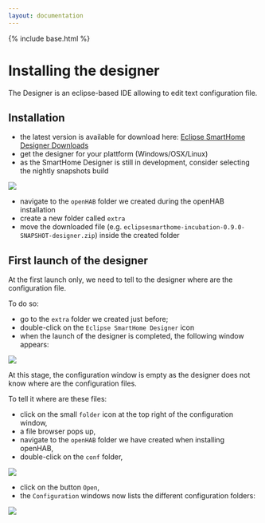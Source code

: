 ```yaml
---
layout: documentation
---
```


{% include base.html %}

# Installing the designer

The Designer is an eclipse-based IDE allowing to edit text configuration file.

## Installation

* the latest version is available for download here: [Eclipse SmartHome Designer Downloads](https://github.com/eclipse/smarthome/blob/master/docs/documentation/community/downloads.md#designer-builds)
* get the designer for your plattform (Windows/OSX/Linux)
* as the SmartHome Designer is still in development, consider selecting the nightly snapshots build

![](images/smarthone-designer-05.png)

* navigate to the `openHAB` folder we created during the openHAB installation
* create a new folder called `extra`
* move the downloaded file (e.g. `eclipsesmarthome-incubation-0.9.0-SNAPSHOT-designer.zip`) inside the created folder

## First launch of the designer

At the first launch only, we need to tell to the designer where are the configuration file.

To do so:

* go to the `extra` folder we created just before;
* double-click on the `Eclipse SmartHome Designer` icon
* when the launch of the designer is completed, the following window appears:

![](images/smarthone-designer-10.png)

At this stage, the configuration window is empty as the designer does not know where are the configuration files.

To tell it where are these files:

* click on the small `folder` icon at the top right of the configuration window,
* a file browser pops up,
* navigate to the `openHAB` folder we have created when installing openHAB,
* double-click on the `conf` folder,

![](images/smarthone-designer-15.png)

* click on the button `Open`,
* the `Configuration` windows now lists the different configuration folders:

![](images/smarthone-designer-20.png)






